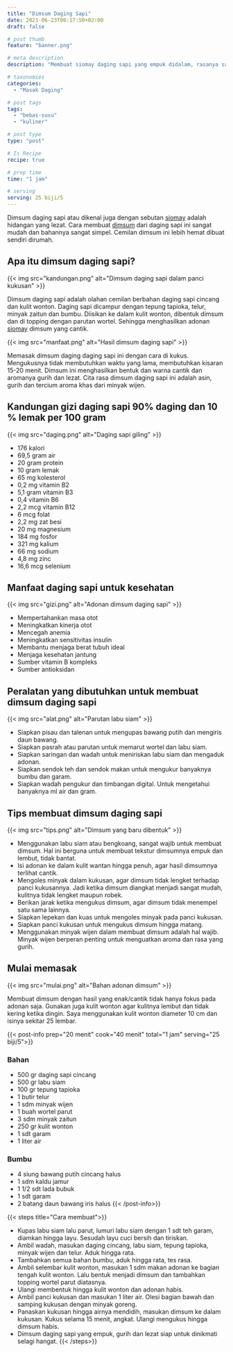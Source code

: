 ```yaml
---
title: "Dimsum Daging Sapi"
date: 2021-06-23T06:17:50+02:00
draft: false

# post thumb
feature: "banner.png"

# meta description
description: "Membuat siomay daging sapi yang empuk didalam, rasanya sangat gurih dan lezat. Pelajari cara membuat dimsum daging sapi yang enak dan simak tipsnya disini."

# taxonomies
categories:
  - "Masak Daging"

# post tags
tags:
  - "bebas-susu"
  - "kuliner"

# post type
type: "post"

# Is Recipe
recipe: true

# prep time
time: "1 jam"

# serving
serving: 25 biji/5
---
```

Dimsum daging sapi atau dikenal juga dengan sebutan [siomay](/resep/resep-siomay-goreng/) adalah hidangan yang lezat. Cara membuat [dimsum](/resep/siomay-ayam-udang/) dari daging sapi ini sangat mudah dan bahannya sangat simpel. Cemilan dimsum ini lebih hemat dibuat sendiri dirumah.

## Apa itu dimsum daging sapi?

{{< img src="kandungan.png" alt="Dimsum daging sapi dalam panci kukusan" >}}


Dimsum daging sapi adalah olahan cemilan berbahan daging sapi cincang dan kulit wonton. Daging sapi dicampur dengan tepung tapioka, telur, minyak zaitun dan bumbu. Diisikan ke dalam kulit wonton, dibentuk dimsum dan di topping dengan parutan wortel. Sehingga menghasilkan adonan [siomay](/resep/siomay-ikan-goreng/) dimsum yang cantik.

{{< img src="manfaat.png" alt="Hasil dimsum daging sapi" >}}

Memasak dimsum daging daging sapi ini dengan cara di kukus. Mengukusnya tidak membutuhkan waktu yang lama, membutuhkan kisaran 15-20 menit. Dimsum ini menghasilkan bentuk dan warna cantik dan aromanya gurih dan lezat. Cita rasa dimsum daging sapi ini adalah asin, gurih dan tercium aroma khas dari minyak wijen.

## Kandungan gizi daging sapi 90% daging dan 10 % lemak per 100 gram

 {{< img src="daging.png" alt="Daging sapi giling" >}}

-   176 kalori
-   69,5 gram air
-   20 gram protein
-   10 gram lemak
-   65 mg kolesterol
-   0,2 mg vitamin B2
-   5,1 gram vitamin B3
-   0,4 vitamin B6
-   2,2 mcg vitamin B12
-   6 mcg folat
-   2,2 mg zat besi
-   20 mg magnesium
-   184 mg fosfor
-   321 mg kalium
-   66 mg sodium
-   4,8 mg zinc
-   16,6 mcg selenium

## Manfaat daging sapi untuk kesehatan

{{< img src="gizi.png" alt="Adonan dimsum daging sapi" >}}

-   Mempertahankan masa otot
-   Meningkatkan kinerja otot
-   Mencegah anemia
-   Meningkatkan sensitivitas insulin
-   Membantu menjaga berat tubuh ideal
-   Menjaga kesehatan jantung
-   Sumber vitamin B kompleks
-   Sumber antioksidan

## Peralatan yang dibutuhkan untuk membuat dimsum daging sapi

{{< img src="alat.png" alt="Parutan labu siam" >}}

-   Siapkan pisau dan talenan untuk mengupas bawang putih dan mengiris daun bawang.
-   Siapkan pasrah atau parutan untuk memarut wortel dan labu siam.
-   Siapkan saringan dan wadah untuk meniriskan labu siam dan mengaduk adonan.
-   Siapkan sendok teh dan sendok makan untuk mengukur banyaknya bumbu dan garam.
-   Siapkan wadah pengukur dan timbangan digital. Untuk mengetahui banyaknya ml air dan gram.

## Tips membuat dimsum daging sapi

{{< img src="tips.png" alt="Dimsum yang baru dibentuk" >}}

-   Menggunakan labu siam atau bengkoang, sangat wajib untuk membuat dimsum. Hal ini berguna untuk membuat tekstur dimsumnya empuk dan lembut, tidak bantat.
-   Isi adonan ke dalam kulit wantan hingga penuh, agar hasil dimsumnya terlihat cantik.
-   Mengoles minyak dalam kukusan, agar dimsum tidak lengket terhadap panci kukusannya. Jadi ketika dimsum diangkat menjadi sangat mudah, kulitnya tidak lengket maupun robek.
-   Berikan jarak ketika mengukus dimsum, agar dimsum tidak menempel satu sama lainnya.
-   Siapkan lepekan dan kuas untuk mengoles minyak pada panci kukusan.
-   Siapkan panci kukusan untuk mengukus dimsum hingga matang.
-   Menggunakan minyak wijen dalam membuat dimsum adalah hal wajib. Minyak wijen berperan penting untuk menguatkan aroma dan rasa yang gurih.

## Mulai memasak

{{< img src="mulai.png" alt="Bahan adonan dimsum" >}}

Membuat dimsum dengan hasil yang enak/cantik tidak hanya fokus pada adonan saja. Gunakan juga kulit wonton agar kulitnya lembut dan tidak kering ketika dingin. Saya menggunakan kulit wonton diameter 10 cm dan isinya sekitar 25 lembar.

{{< post-info prep="20 menit" cook="40 menit" total="1 jam" serving="25 biji/5">}}

### Bahan

-   500 gr daging sapi cincang
-   500 gr labu siam
-   100 gr tepung tapioka
-   1 butir telur
-   1 sdm minyak wijen
-   1 buah wortel parut
-   3 sdm minyak zaitun
-   250 gr kulit wonton
-   1 sdt garam
-   1 liter air

### Bumbu

-   4 siung bawang putih cincang halus
-   1 sdm kaldu jamur
-   1 1/2 sdt lada bubuk
-   1 sdt garam
-   2 batang daun bawang iris halus
{{< /post-info>}}

{{< steps title="Cara membuat">}}
-   Kupas labu siam lalu parut, lumuri labu siam dengan 1 sdt teh garam, diamkan hingga layu. Sesudah layu cuci bersih dan tiriskan.
-   Ambil wadah, masukan daging cincang, labu siam, tepung tapioka, minyak wijen dan telur. Aduk hingga rata.
-   Tambahkan semua bahan bumbu, aduk hingga rata, tes rasa.
-   Ambil selembar kulit wonton, masukan 1 sdm makan adonan ke bagian tengah kulit wonton. Lalu bentuk menjadi dimsum dan tambahkan topping wortel parut diatasnya.
-   Ulangi membentuk hingga kulit wonton dan adonan habis.
-   Ambil panci kukusan dan masukan 1 liter air. Olesi bagian bawah dan samping kukusan dengan minyak goreng.
-   Panaskan kukusan hingga airnya mendidih, masukan dimsum ke dalam kukusan. Kukus selama 15 menit, angkat. Ulangi mengukus hingga dimsum habis.
-   Dimsum daging sapi yang empuk, gurih dan lezat siap untuk dinikmati selagi hangat.
{{< /steps>}}